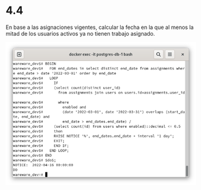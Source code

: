 # 4.4

En base a las asignaciones vigentes, calcular la fecha en la que al menos la mitad de los usuarios activos ya no tienen trabajo asignado.

![PSQL](img/img_4.4.png)
